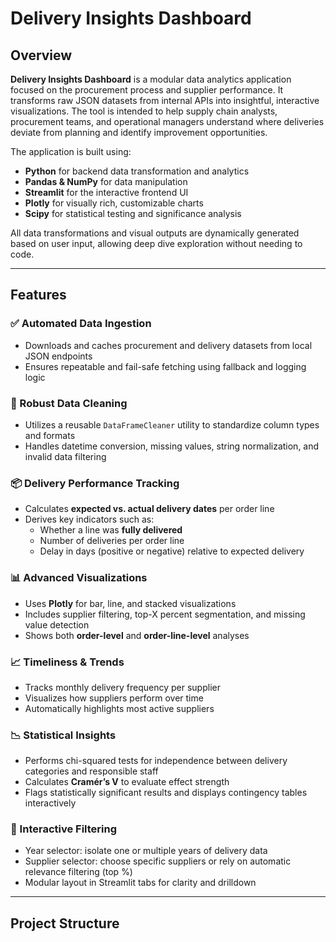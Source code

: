# Delivery Insights Dashboard

## Overview

**Delivery Insights Dashboard** is a modular data analytics application focused on the procurement process and supplier performance. It transforms raw JSON datasets from internal APIs into insightful, interactive visualizations. The tool is intended to help supply chain analysts, procurement teams, and operational managers understand where deliveries deviate from planning and identify improvement opportunities.

The application is built using:

- **Python** for backend data transformation and analytics
- **Pandas & NumPy** for data manipulation
- **Streamlit** for the interactive frontend UI
- **Plotly** for visually rich, customizable charts
- **Scipy** for statistical testing and significance analysis

All data transformations and visual outputs are dynamically generated based on user input, allowing deep dive exploration without needing to code.

---

## Features

### ✅ Automated Data Ingestion
- Downloads and caches procurement and delivery datasets from local JSON endpoints
- Ensures repeatable and fail-safe fetching using fallback and logging logic

### 🧼 Robust Data Cleaning
- Utilizes a reusable `DataFrameCleaner` utility to standardize column types and formats
- Handles datetime conversion, missing values, string normalization, and invalid data filtering

### 📦 Delivery Performance Tracking
- Calculates **expected vs. actual delivery dates** per order line
- Derives key indicators such as:
  - Whether a line was **fully delivered**
  - Number of deliveries per order line
  - Delay in days (positive or negative) relative to expected delivery

### 📊 Advanced Visualizations
- Uses **Plotly** for bar, line, and stacked visualizations
- Includes supplier filtering, top-X percent segmentation, and missing value detection
- Shows both **order-level** and **order-line-level** analyses

### 📈 Timeliness & Trends
- Tracks monthly delivery frequency per supplier
- Visualizes how suppliers perform over time
- Automatically highlights most active suppliers

### 📉 Statistical Insights
- Performs chi-squared tests for independence between delivery categories and responsible staff
- Calculates **Cramér’s V** to evaluate effect strength
- Flags statistically significant results and displays contingency tables interactively

### 🧭 Interactive Filtering
- Year selector: isolate one or multiple years of delivery data
- Supplier selector: choose specific suppliers or rely on automatic relevance filtering (top %)
- Modular layout in Streamlit tabs for clarity and drilldown

---

## Project Structure

